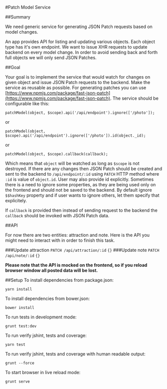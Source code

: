 #Patch Model Service

##Summary

We need generic service for generating JSON Patch requests based on model changes.

An app provides API for listing and updating various objects. Each object type has it's own endpoint.
We want to issue XHR requests to update backend on every model change.
In order to avoid sending back and forth full objects we will only send JSON Patches.

##Goal

Your goal is to implement the service that would watch for changes on given object and issue JSON Patch requests to the backend.
Make the service as reusable as possible.
For generating patches you can use [https://www.npmjs.com/package/fast-json-patch](https://www.npmjs.com/package/fast-json-patch).
The service should be configurable like this:

```
patchModel(object, $scope).api('/api/endpoint').ignore(['/photo']);
```
or
```
patchModel(object, $scope).api('/api/endpoint').ignore(['/photo']).id(object._id);
```
or
```
patchModel(object, $scope).callback(callback);
```

Which means that `object` will be watched as long as `$scope` is not destroyed. If there are any changes then JSON Patch should be created and sent
to the backend to `/api/endpoint/:id` using `PATCH` HTTP method where `:id` is value of `object.id`. User may also provide id explicitly.
Sometimes there is a need to ignore some properties, as they are being used only on the frontend and should not be saved to the backend.
By default ignore `$$hashKey` property and if user wants to ignore others, let them specify that explicitely.

If `callback` is provided then instead of sending request to the backend the `callback` should be invoked with JSON Patch data.

##API

For now there are two entities: attraction and note. Here is the API you might need to interact with in order to finish this task.

###Update attraction
`PATCH /api/attraction/:id`
`{}`
###Update note
`PATCH /api/note/:id`
`{}`

**Please note that the API is mocked on the frontend, so if you reload browser window all posted data will be lost.**

##Setup
To install dependencies from package.json:

    yarn install

To install dependencies from bower.json:

    bower install

To run tests in development mode:

    grunt test:dev

To run verify jshint, tests and coverage:

    yarn test

To run verify jshint, tests and coverage with human readable output:

    grunt --force

To start browser in live reload mode:

    grunt serve
